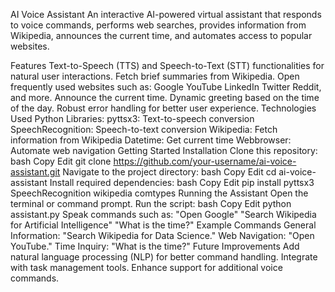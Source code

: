 AI Voice Assistant
An interactive AI-powered virtual assistant that responds to voice commands, performs web searches, provides information from Wikipedia, announces the current time, and automates access to popular websites.

Features
Text-to-Speech (TTS) and Speech-to-Text (STT) functionalities for natural user interactions.
Fetch brief summaries from Wikipedia.
Open frequently used websites such as:
Google
YouTube
LinkedIn
Twitter
Reddit, and more.
Announce the current time.
Dynamic greeting based on the time of the day.
Robust error handling for better user experience.
Technologies Used
Python
Libraries:
pyttsx3: Text-to-speech conversion
SpeechRecognition: Speech-to-text conversion
Wikipedia: Fetch information from Wikipedia
Datetime: Get current time
Webbrowser: Automate web navigation
Getting Started
Installation
Clone this repository:
bash
Copy
Edit
git clone https://github.com/your-username/ai-voice-assistant.git
Navigate to the project directory:
bash
Copy
Edit
cd ai-voice-assistant
Install required dependencies:
bash
Copy
Edit
pip install pyttsx3 SpeechRecognition wikipedia comtypes
Running the Assistant
Open the terminal or command prompt.
Run the script:
bash
Copy
Edit
python assistant.py
Speak commands such as:
"Open Google"
"Search Wikipedia for Artificial Intelligence"
"What is the time?"
Example Commands
General Information: "Search Wikipedia for Data Science."
Web Navigation: "Open YouTube."
Time Inquiry: "What is the time?"
Future Improvements
Add natural language processing (NLP) for better command handling.
Integrate with task management tools.
Enhance support for additional voice commands.

